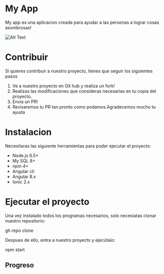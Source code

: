 # My App
 My app es una aplicacion creada para ayudar a las personas a lograr cosas asombrosas!
 
 ![Alt Text](https://preview.redd.it/sk9nb6lgccq31.gif?format=png8&s=4314adede1e763a54cb4b435e3d246da0460d3ae)
 
 # Contribuir
 
 Si quieres contribuir a nuestro proyecto, tienes que seguir los siguientes pasos
 1. Ve a nuestro proyecto en Git hub y realiza un fork!
 2. Realizas las modificaciones que consideras necesarias en tu copia del proyecto.
 3. Envia un PR!
 4. Revisaremos tu PR tan pronto como podamos.Agradecemos mucho tu ayuda
# Instalacion
Necesitaras las siguiente herramientas para poder ejecutar el proyecto:
- Node.js 6.5+
- My SQL 8+
- npm 4+
- Angular cli
- Angular 8.x
- Ionic 2.x  
# Ejecutar el proyecto
Una vez instalado todos los programas necesarios, solo necesiatas clonar nuestro repositorio:

gh repo clone <repo>
 
Despues de ello, entra a nuestro proyecto y ejecútalo:

  npm start

## Progreso
  
  
  
